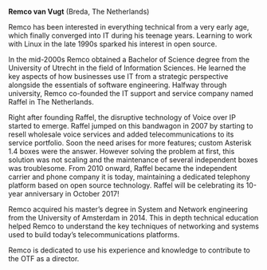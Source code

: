 **Remco van Vugt**
(Breda, The Netherlands)

Remco has been interested in everything technical from a very early age, which finally converged into IT during his teenage years. Learning to work with Linux in the late 1990s sparked his interest in open source.

In the mid-2000s Remco obtained a Bachelor of Science degree from the University of Utrecht in the field of Information Sciences. He learned the key aspects of how businesses use IT from a strategic perspective alongside the essentials of software engineering. Halfway through university, Remco co-founded the IT support and service company named Raffel in The Netherlands.

Right after founding Raffel, the disruptive technology of Voice over IP started to emerge. Raffel jumped on this bandwagon in 2007 by starting to resell wholesale voice services and added telecommunications to its service portfolio. Soon the need arises for more features; custom Asterisk 1.4 boxes were the answer. However solving the problem at first, this solution was not scaling and the maintenance of several independent boxes was troublesome. From 2010 onward, Raffel became the independent carrier and phone company it is today, maintaining a dedicated telephony platform based on open source technology. Raffel will be celebrating its 10-year anniversary in October 2017!

Remco acquired his master’s degree in System and Network engineering from the University of Amsterdam in 2014. This in depth technical education helped Remco to understand the key techniques of networking and systems used to build today’s telecommunications platforms.

Remco is dedicated to use his experience and knowledge to contribute to the OTF as a director.
